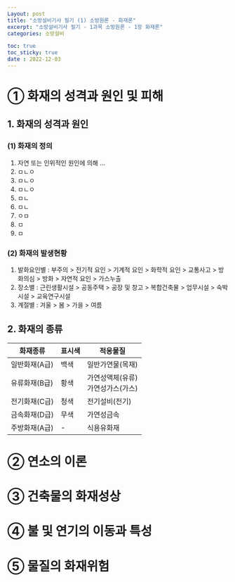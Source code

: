 ```yaml
---
Layout: post
title: "소방설비기사 필기 (1) 소방원론 - 화재론"
excerpt: "소방설비기사 필기 - 1과목 소방원론 - 1장 화재론"
categories: 소방설비

toc: true
toc_sticky: true
date : 2022-12-03
---
```

# ① 화재의 성격과 원인 및 피해  
## 1. 화재의 성격과 원인  
### (1) 화재의 정의  
1. 자연 또는 인위적인 원인에 의해 ...  
2. ㅁㄴㅇ  
3. ㅁㄴㅇ
4. ㅁㄴㅇ
5. ㅁㄴ
6. ㅁㄴ
7. ㅇㅁ
8. ㅁ
9. ㅁ

### (2) 화재의 발생현황
1. 발화요인별 : 부주의 > 전기적 요인 > 기계적 요인 > 화학적 요인 > 교통사고 > 방화의심 > 방화 > 자연적 요인 > 가스누출
2. 장소별 : 근린생활시설 > 공동주택 > 공장 및 창고 > 복합건축물 > 업무시설 > 숙박시설 > 교육연구시설
3. 계절별 : 겨울 > 봄 > 가을 > 여름

## 2. 화재의 종류 


화재종류 | 표시색 | 적응물질
--------|--------|--------
일반화재(A급)|백색|일반가연물(목재)
유류화재(B급)|황색|가연성액체(유류)<br>가연성가스(가스)
전기화재(C급)|청색|전기설비(전기)
금속화재(D급)|무색|가연성금속
주방화재(A급)| - |식용유화재

# ② 연소의 이론

# ③ 건축물의 화재성상
# ④ 불 및 연기의 이동과 특성
# ⑤ 물질의 화재위험
